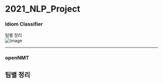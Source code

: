 # 2021_NLP_Project

### Idiom Classifier
팀별 정리<br/>
![image](https://user-images.githubusercontent.com/75319377/137847522-3208cc15-fdfb-46c0-8562-f2b6e9236320.png)

---

### openNMT
팀별 정리
---
